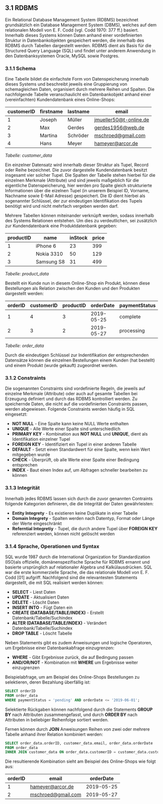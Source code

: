 ## 3.1 RDBMS
Ein Relational Database Management System (RDBMS) bezeichnet grundsätzlich ein Database Management System (DBMS), welches auf dem relationalen Modell von E. F. Codd (vgl. Codd 1970: 377 ff.) basiert. Innerhalb dieses Systems können Daten anhand einer vordefinierten Struktur in Datenbankobjekten gespeichert werden, die innerhalb des RDBMS durch Tabellen dargestellt werden. RDBMS dient als Basis für die Structured Query Language (SQL) und findet unter anderem Anwendung in den Datenbanksystemen Oracle, MySQL sowie Postgres.

### 3.1.1 Schema 
Eine Tabelle bildet die einfachste Form von Datenspeicherung innerhalb dieses Systems und beschreibt jeweils eine Gruppierung von schemagleichen Daten, organisiert durch mehrere Reihen und Spalten. Die nachfolgende Tabelle veranschaulicht ein Datenbankobjekt anhand einer (vereinfachten) Kundendatenbank eines Online-Shops:


| customerID   | firstname | lastname | email 
| --- | --- | ---  | ---
| 1 | Joseph | Müller | jmueller50@t-online.de 
| 2 | Max | Gerdes | gerdes1956@web.de 
| 3 | Martina | Schröder | mschroed@gmail.com
| 4 | Hans | Meyer | hameyer@arcor.de

*Tabelle: customer_data*

Ein einzelner Datensatz wird innerhalb dieser Struktur als Tupel, Record oder Reihe bezeichnet. Die zuvor dargestelle Kundendatenbank besitzt insgesamt vier solcher Tupel. Die Spalten der Tabelle stehen  hierbei für die einzelnen Merkmale (Attribute) und sind jeweils maßgeblich für die eigentliche Datenspeicherung, hier werden pro Spalte gleich strukturierte Informationen über die eizelnen Tupel (in unserem Beispiel ID, Vorname, Nachname sowie E-Mail Adresse) gespeichert. Die ID dient hierbei als sogenannter Schlüssel, der zur eindeutigen Identifikation des Tupels benötigt wird und nicht mehrfach vergeben werden darf. 

Mehrere Tabellen können miteinander verknüpft werden, sodass innerhalb des Systems Relationen entstehen. Um dies zu verdeutlichen, sei zusätzlich zur Kundendatenbank eine Produktdatenbank gegeben:

| productID   | name | inStock | price 
| --- | --- | ---  | ---
| 1 | iPhone 6 | 23 | 399 
| 2 | Nokia 3310 | 50 | 129 
| 3 | Samsung S8 | 31 | 499

*Tabelle: product_data*

Bestellt ein Kunde nun in diesem Online-Shop ein Produkt, können diese Bestellungen als Relation zwischen den Kunden und den Produkten dargestellt werden:

| orderID   | customerID | productID | orderDate | paymentStatus
| --- | --- | ---  | --- | ---
| 1 | 4 | 3 | 2019-05-25 | complete
| 2 | 3 | 2 | 2019-05-27 | processing

*Tabelle: order_data*

Durch die eindeutigen Schlüssel zur Indentifikation der entsprechenden Datensätze können die einzelnen Bestellungen einem Kunden (hat bestellt) und einem Produkt (wurde gekauft) zugeordnet werden.

### 3.1.2 Constraints
Die sogenannten Constraints sind vordefinierte Regeln, die jeweils auf einzelne Merkmale (Attribute) oder auch auf gesamte Tabellen bei Erzeugung definiert und durch das RDBMS kontrolliert werden. Zu speichernde Daten, die nicht auf die vordefinierten Constraints passen, werden abgewiesen. Folgende Constraints werden häufig in SQL eingesetzt:

* **NOT NULL** - Eine Spalte kann keine NULL Werte enthalten
* **UNIQUE** - Alle Werte einer Spalte sind unterschiedlich
* **PRIMARY KEY** - Kombination aus **NOT NULL** und **UNIQUE**, dient als Identifikation einzelner Tupel
* **FOREIGN KEY** - Identifiziert ein Tupel in einer anderen Tabelle
* **DEFAULT** - Setzt einen Standardwert für eine Spalte, wenn kein Wert mitgegeben wurde
* **CHECK** - Überprüft, ob alle Werte einer Spalte einer Bedingung entsprechen
* **INDEX** - Baut einen Index auf, um Abfragen schneller bearbeiten zu können

### 3.1.3 Integrität 
Innerhalb jedes RDBMS lassen sich durch die zuvor genannten Contraints folgende Kategorien definieren, die die Integrität der Daten gewährleisten:
* **Entity Integrety** - Es existieren keine Duplikate in einer Tabelle
* **Domain Integrety** - Spalten werden nach Datentyp, Format oder Länge der Werte eingeschränkt
* **Referntial Integretiy** - Tupel, die durch andere Tupel über **FOREIGN KEY** referenziert werden, können nicht gelöscht werden

### 3.1.4 Sprache, Operationen und Syntax
SQL wurde 1987 durch die International Organization for Standardization (ISO)als offizielle, domänenspezifische Sprache für RDBMS ernannt und basierte ursprünglich auf relationaler Algebra und Kalkülausdrücken. SQL war die erste kommerzielle Sprache, die das relationale Modell von E. F. Codd [01] aufgriff. Nachfolgend sind die relevantesten Statements dargestellt, die mit SQL realisiert werden können:

* **SELECT** - Liest Daten
* **UPDATE** - Aktualisiert Daten
* **DELETE** - Löscht Daten
* **INSERT INTO** - Fügt Daten ein
* **CREATE (DATABASE/TABLE/INDEX)** - Erstellt Datenbank/Tabelle/Suchindex
* **ALTER (DATABASE/TABLE/INDEX)** - Verändert Datenbank/Tabelle/Suchindex
* **DROP TABLE** - Löscht Tabelle

Neben Statements gibt es zudem Anweisungen und logische Operatoren, um Ergebnisse einer Datenbankabfrage einzugrenzen:

* **WHERE** - Gibt Ergebnisse zurück, die auf Bedingung passen
* **AND/OR/NOT** - Kombination mit **WHERE** um Ergebnisse weiter einzugrenzen

Beispielabfrage, um am Beispiel des Online-Shops Bestellungen zu selektieren, deren Bezahlung überfällig ist:
~~~~sql
SELECT orderID
FROM order_data
WHERE paymentStatus = 'pending' AND orderDate <= '2019-06-01';
~~~~

Selektierte Rückgaben können nachfolgend durch die Statements **GROUP BY** nach Attributen zusammengefasst, und durch **ORDER BY** nach Attributen in beliebiger Reihenfolge sortiert werden.

Fernen können durch **JOIN** Anweisungen Reihen von zwei oder mehrere Tabelle anhand ihrer Relation kombiniert werden:

~~~~sql
SELECT order_data.orderID, customer_data.email, order_data.orderDate
FROM order_data
INNER JOIN customer_data ON order_data.customerID = customer_data.customerID;
~~~~

Die resultierende Kombination sieht am Beispiel des Online-Shops wie folgt aus:

| orderID   | email | orderDate 
| --- | --- | ---  
| 1 | hameyer@arcor.de | 2019-05-25 
| 2 | mschroed@gmail.com | 2019-05-27 
